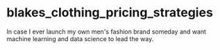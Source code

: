 # blakes_clothing_pricing_strategies
In case I ever launch my own men's fashion brand someday and want machine learning and data science to lead the way.
